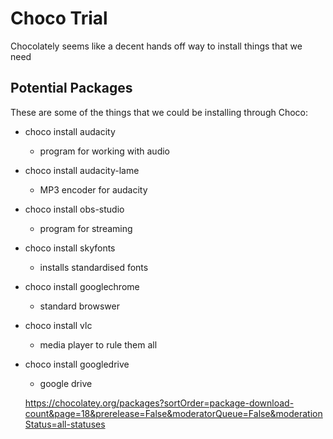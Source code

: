 # Choco Trial

Chocolately seems like a decent hands off way to install things that we need

## Potential Packages

These are some of the things that we could be installing through Choco:

- choco install audacity
  - program for working with audio
- choco install audacity-lame
  - MP3 encoder for audacity
- choco install obs-studio
  - program for streaming
- choco install skyfonts
  - installs standardised fonts
- choco install googlechrome
  - standard browswer
- choco install vlc
  - media player to rule them all
- choco install googledrive
  - google drive

  https://chocolatey.org/packages?sortOrder=package-download-count&page=18&prerelease=False&moderatorQueue=False&moderationStatus=all-statuses
